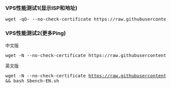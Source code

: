 <h3>VPS性能测试1(显示ISP和地址)</h3>
    <pre>wget -qO- --no-check-certificate https://raw.githubusercontent.com/lklbjn/Pftest/master/superbench.sh | bash</pre>

<h3>VPS性能测试2(更多Ping)</h3>
中文版
    <pre>wget -N --no-check-certificate https://raw.githubusercontent.com/lklbjn/Pftest/master/Sbench-CN.sh && bash Sbench-CN.sh</pre>
    
英文版
    <pre>wget -N --no-check-certificate https://raw.githubusercontent.com/lklbjn/Pftest/master/Sbench-EN.sh && bash Sbench-EN.sh</pre>


